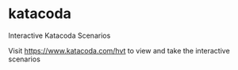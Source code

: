 # katacoda

Interactive Katacoda Scenarios

Visit https://www.katacoda.com/hvt to view and take the interactive scenarios
